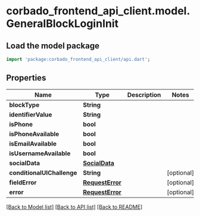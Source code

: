 # corbado_frontend_api_client.model.GeneralBlockLoginInit

## Load the model package
```dart
import 'package:corbado_frontend_api_client/api.dart';
```

## Properties
Name | Type | Description | Notes
------------ | ------------- | ------------- | -------------
**blockType** | **String** |  | 
**identifierValue** | **String** |  | 
**isPhone** | **bool** |  | 
**isPhoneAvailable** | **bool** |  | 
**isEmailAvailable** | **bool** |  | 
**isUsernameAvailable** | **bool** |  | 
**socialData** | [**SocialData**](SocialData.md) |  | 
**conditionalUIChallenge** | **String** |  | [optional] 
**fieldError** | [**RequestError**](RequestError.md) |  | [optional] 
**error** | [**RequestError**](RequestError.md) |  | [optional] 

[[Back to Model list]](../README.md#documentation-for-models) [[Back to API list]](../README.md#documentation-for-api-endpoints) [[Back to README]](../README.md)


